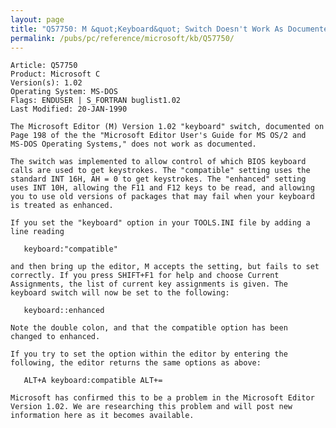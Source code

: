 ```yaml
---
layout: page
title: "Q57750: M &quot;Keyboard&quot; Switch Doesn't Work As Documented"
permalink: /pubs/pc/reference/microsoft/kb/Q57750/
---
```


	Article: Q57750
	Product: Microsoft C
	Version(s): 1.02
	Operating System: MS-DOS
	Flags: ENDUSER | S_FORTRAN buglist1.02
	Last Modified: 20-JAN-1990
	
	The Microsoft Editor (M) Version 1.02 "keyboard" switch, documented on
	Page 198 of the the "Microsoft Editor User's Guide for MS OS/2 and
	MS-DOS Operating Systems," does not work as documented.
	
	The switch was implemented to allow control of which BIOS keyboard
	calls are used to get keystrokes. The "compatible" setting uses the
	standard INT 16H, AH = 0 to get keystrokes. The "enhanced" setting
	uses INT 10H, allowing the F11 and F12 keys to be read, and allowing
	you to use old versions of packages that may fail when your keyboard
	is treated as enhanced.
	
	If you set the "keyboard" option in your TOOLS.INI file by adding a
	line reading
	
	   keyboard:"compatible"
	
	and then bring up the editor, M accepts the setting, but fails to set
	correctly. If you press SHIFT+F1 for help and choose Current
	Assignments, the list of current key assignments is given. The
	keyboard switch will now be set to the following:
	
	   keyboard::enhanced
	
	Note the double colon, and that the compatible option has been
	changed to enhanced.
	
	If you try to set the option within the editor by entering the
	following, the editor returns the same options as above:
	
	   ALT+A keyboard:compatible ALT+=
	
	Microsoft has confirmed this to be a problem in the Microsoft Editor
	Version 1.02. We are researching this problem and will post new
	information here as it becomes available.
